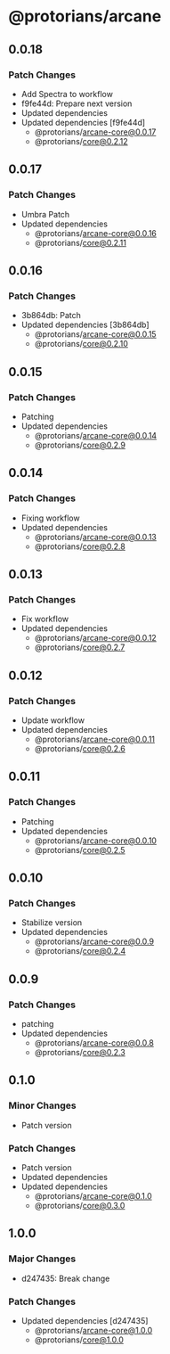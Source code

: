 # @protorians/arcane

## 0.0.18

### Patch Changes

- Add Spectra to workflow
- f9fe44d: Prepare next version
- Updated dependencies
- Updated dependencies [f9fe44d]
  - @protorians/arcane-core@0.0.17
  - @protorians/core@0.2.12

## 0.0.17

### Patch Changes

- Umbra Patch
- Updated dependencies
  - @protorians/arcane-core@0.0.16
  - @protorians/core@0.2.11

## 0.0.16

### Patch Changes

- 3b864db: Patch
- Updated dependencies [3b864db]
  - @protorians/arcane-core@0.0.15
  - @protorians/core@0.2.10

## 0.0.15

### Patch Changes

- Patching
- Updated dependencies
  - @protorians/arcane-core@0.0.14
  - @protorians/core@0.2.9

## 0.0.14

### Patch Changes

- Fixing workflow
- Updated dependencies
  - @protorians/arcane-core@0.0.13
  - @protorians/core@0.2.8

## 0.0.13

### Patch Changes

- Fix workflow
- Updated dependencies
  - @protorians/arcane-core@0.0.12
  - @protorians/core@0.2.7

## 0.0.12

### Patch Changes

- Update workflow
- Updated dependencies
  - @protorians/arcane-core@0.0.11
  - @protorians/core@0.2.6

## 0.0.11

### Patch Changes

- Patching
- Updated dependencies
  - @protorians/arcane-core@0.0.10
  - @protorians/core@0.2.5

## 0.0.10

### Patch Changes

- Stabilize version
- Updated dependencies
  - @protorians/arcane-core@0.0.9
  - @protorians/core@0.2.4

## 0.0.9

### Patch Changes

- patching
- Updated dependencies
  - @protorians/arcane-core@0.0.8
  - @protorians/core@0.2.3

## 0.1.0

### Minor Changes

- Patch version

### Patch Changes

- Patch version
- Updated dependencies
- Updated dependencies
  - @protorians/arcane-core@0.1.0
  - @protorians/core@0.3.0

## 1.0.0

### Major Changes

- d247435: Break change

### Patch Changes

- Updated dependencies [d247435]
  - @protorians/arcane-core@1.0.0
  - @protorians/core@1.0.0
